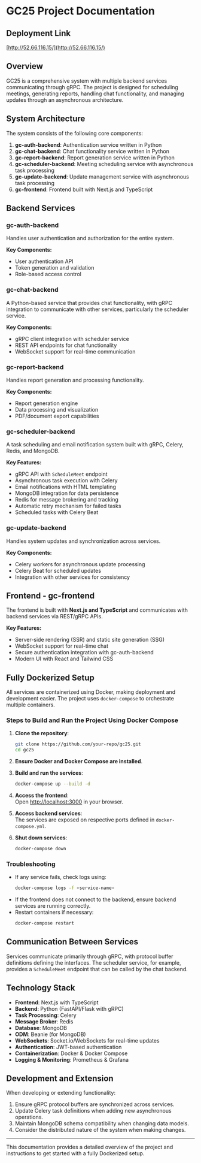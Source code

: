 # GC25 Project Documentation

## Deployment Link

[http://52.66.116.15/](http://52.66.116.15/)

## Overview

GC25 is a comprehensive system with multiple backend services communicating through gRPC. The project is designed for scheduling meetings, generating reports, handling chat functionality, and managing updates through an asynchronous architecture.

## System Architecture

The system consists of the following core components:

1. **gc-auth-backend**: Authentication service written in Python
2. **gc-chat-backend**: Chat functionality service written in Python
3. **gc-report-backend**: Report generation service written in Python
4. **gc-scheduler-backend**: Meeting scheduling service with asynchronous task processing
5. **gc-update-backend**: Update management service with asynchronous task processing
6. **gc-frontend**: Frontend built with Next.js and TypeScript

## Backend Services

### gc-auth-backend

Handles user authentication and authorization for the entire system.

**Key Components:**
- User authentication API
- Token generation and validation
- Role-based access control

### gc-chat-backend

A Python-based service that provides chat functionality, with gRPC integration to communicate with other services, particularly the scheduler service.

**Key Components:**
- gRPC client integration with scheduler service
- REST API endpoints for chat functionality
- WebSocket support for real-time communication

### gc-report-backend

Handles report generation and processing functionality.

**Key Components:**
- Report generation engine
- Data processing and visualization
- PDF/document export capabilities

### gc-scheduler-backend

A task scheduling and email notification system built with gRPC, Celery, Redis, and MongoDB.

**Key Features:**
- gRPC API with `ScheduleMeet` endpoint
- Asynchronous task execution with Celery
- Email notifications with HTML templating
- MongoDB integration for data persistence
- Redis for message brokering and tracking
- Automatic retry mechanism for failed tasks
- Scheduled tasks with Celery Beat

### gc-update-backend

Handles system updates and synchronization across services.

**Key Components:**
- Celery workers for asynchronous update processing
- Celery Beat for scheduled updates
- Integration with other services for consistency

## Frontend - gc-frontend

The frontend is built with **Next.js and TypeScript** and communicates with backend services via REST/gRPC APIs.

**Key Features:**
- Server-side rendering (SSR) and static site generation (SSG)
- WebSocket support for real-time chat
- Secure authentication integration with gc-auth-backend
- Modern UI with React and Tailwind CSS

## Fully Dockerized Setup

All services are containerized using Docker, making deployment and development easier. The project uses `docker-compose` to orchestrate multiple containers.

### Steps to Build and Run the Project Using Docker Compose

1. **Clone the repository**:
   ```bash
   git clone https://github.com/your-repo/gc25.git
   cd gc25
   ```

2. **Ensure Docker and Docker Compose are installed**.

3. **Build and run the services**:
   ```bash
   docker-compose up --build -d
   ```

4. **Access the frontend**:  
   Open [http://localhost:3000](http://localhost:3000) in your browser.

5. **Access backend services**:  
   The services are exposed on respective ports defined in `docker-compose.yml`.

6. **Shut down services**:
   ```bash
   docker-compose down
   ```

### Troubleshooting

- If any service fails, check logs using:
  ```bash
  docker-compose logs -f <service-name>
  ```
- If the frontend does not connect to the backend, ensure backend services are running correctly.
- Restart containers if necessary:
  ```bash
  docker-compose restart
  ```

## Communication Between Services

Services communicate primarily through gRPC, with protocol buffer definitions defining the interfaces. The scheduler service, for example, provides a `ScheduleMeet` endpoint that can be called by the chat backend.

## Technology Stack

- **Frontend**: Next.js with TypeScript
- **Backend**: Python (FastAPI/Flask with gRPC)
- **Task Processing**: Celery
- **Message Broker**: Redis
- **Database**: MongoDB
- **ODM**: Beanie (for MongoDB)
- **WebSockets**: Socket.io/WebSockets for real-time updates
- **Authentication**: JWT-based authentication
- **Containerization**: Docker & Docker Compose
- **Logging & Monitoring**: Prometheus & Grafana

## Development and Extension

When developing or extending functionality:

1. Ensure gRPC protocol buffers are synchronized across services.
2. Update Celery task definitions when adding new asynchronous operations.
3. Maintain MongoDB schema compatibility when changing data models.
4. Consider the distributed nature of the system when making changes.

---

This documentation provides a detailed overview of the project and instructions to get started with a fully Dockerized setup.
